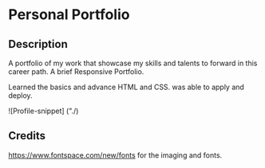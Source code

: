 # Personal Portfolio

## Description
A portfolio of my work that showcase my skills and talents to forward in this career path. A brief Responsive Portfolio.

Learned the basics and advance HTML and CSS. was able to apply and deploy.


![Profile-snippet] ("./)

## Credits
https://www.fontspace.com/new/fonts for the imaging and fonts.
